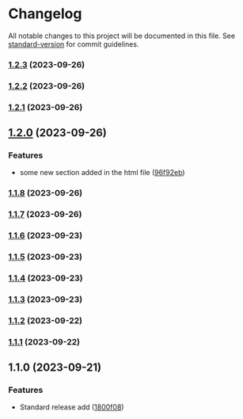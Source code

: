 # Changelog

All notable changes to this project will be documented in this file. See [standard-version](https://github.com/conventional-changelog/standard-version) for commit guidelines.

### [1.2.3](https://github.com/ANIKET1074/Task_1_Crystegraphy/compare/v1.2.2...v1.2.3) (2023-09-26)

### [1.2.2](https://github.com/ANIKET1074/Task_1_Crystegraphy/compare/v1.2.1...v1.2.2) (2023-09-26)

### [1.2.1](https://github.com/ANIKET1074/Task_1_Crystegraphy/compare/v1.2.0...v1.2.1) (2023-09-26)

## [1.2.0](https://github.com/ANIKET1074/Task_1_Crystegraphy/compare/v1.1.8...v1.2.0) (2023-09-26)


### Features

* some new section added in the html file ([96f92eb](https://github.com/ANIKET1074/Task_1_Crystegraphy/commit/96f92ebbf5aefafb09ba922b24191d7d9c7b07f3))

### [1.1.8](https://github.com/ANIKET1074/Task_1_Crystegraphy/compare/v1.1.7...v1.1.8) (2023-09-26)

### [1.1.7](https://github.com/ANIKET1074/Task_1_Crystegraphy/compare/v1.1.6...v1.1.7) (2023-09-26)

### [1.1.6](https://github.com/ANIKET1074/Task_1_Crystegraphy/compare/v1.1.5...v1.1.6) (2023-09-23)

### [1.1.5](https://github.com/ANIKET1074/Task_1_Crystegraphy/compare/v1.1.4...v1.1.5) (2023-09-23)

### [1.1.4](https://github.com/ANIKET1074/Task_1_Crystegraphy/compare/v1.1.3...v1.1.4) (2023-09-23)

### [1.1.3](https://github.com/ANIKET1074/Task_1_Crystegraphy/compare/v1.1.2...v1.1.3) (2023-09-23)

### [1.1.2](https://github.com/ANIKET1074/Task_1_Crystegraphy/compare/v1.1.1...v1.1.2) (2023-09-22)

### [1.1.1](https://github.com/ANIKET1074/Task_1_Crystegraphy/compare/v1.1.0...v1.1.1) (2023-09-22)

## 1.1.0 (2023-09-21)


### Features

* Standard release add ([1800f08](https://github.com/ANIKET1074/Task_1_Crystegraphy/commit/1800f08b93799198aa2119dd51ac03e5bcb178bb))
